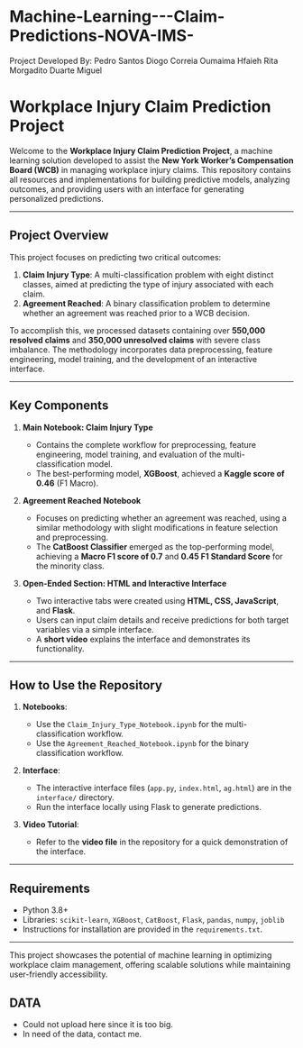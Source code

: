# Machine-Learning---Claim-Predictions-NOVA-IMS-

Project Developed By:
Pedro Santos
Diogo Correia
Oumaima Hfaieh
Rita Morgadito
Duarte Miguel

# **Workplace Injury Claim Prediction Project**

Welcome to the **Workplace Injury Claim Prediction Project**, a machine learning solution developed to assist the **New York Worker’s Compensation Board (WCB)** in managing workplace injury claims. This repository contains all resources and implementations for building predictive models, analyzing outcomes, and providing users with an interface for generating personalized predictions.

---

## **Project Overview**

This project focuses on predicting two critical outcomes:
1. **Claim Injury Type**: A multi-classification problem with eight distinct classes, aimed at predicting the type of injury associated with each claim.
2. **Agreement Reached**: A binary classification problem to determine whether an agreement was reached prior to a WCB decision.

To accomplish this, we processed datasets containing over **550,000 resolved claims** and **350,000 unresolved claims** with severe class imbalance. The methodology incorporates data preprocessing, feature engineering, model training, and the development of an interactive interface.

---

## **Key Components**

1. **Main Notebook: Claim Injury Type**  
   - Contains the complete workflow for preprocessing, feature engineering, model training, and evaluation of the multi-classification model.  
   - The best-performing model, **XGBoost**, achieved a **Kaggle score of 0.46** (F1 Macro).

2. **Agreement Reached Notebook**  
   - Focuses on predicting whether an agreement was reached, using a similar methodology with slight modifications in feature selection and preprocessing.  
   - The **CatBoost Classifier** emerged as the top-performing model, achieving a **Macro F1 score of 0.7** and **0.45 F1 Standard Score** for the minority class.

3. **Open-Ended Section: HTML and Interactive Interface**  
   - Two interactive tabs were created using **HTML, CSS, JavaScript**, and **Flask**.  
   - Users can input claim details and receive predictions for both target variables via a simple interface.  
   - A **short video** explains the interface and demonstrates its functionality.

---

## **How to Use the Repository**

1. **Notebooks**:
   - Use the `Claim_Injury_Type_Notebook.ipynb` for the multi-classification workflow.
   - Use the `Agreement_Reached_Notebook.ipynb` for the binary classification workflow.

2. **Interface**:
   - The interactive interface files (`app.py`, `index.html`, `ag.html`) are in the `interface/` directory.
   - Run the interface locally using Flask to generate predictions.

3. **Video Tutorial**:
   - Refer to the **video file** in the repository for a quick demonstration of the interface.

---

## **Requirements**
- Python 3.8+
- Libraries: `scikit-learn`, `XGBoost`, `CatBoost`, `Flask`, `pandas`, `numpy`, `joblib`
- Instructions for installation are provided in the `requirements.txt`.

---

This project showcases the potential of machine learning in optimizing workplace claim management, offering scalable solutions while maintaining user-friendly accessibility.

## **DATA**
- Could not upload here since it is too big.
- In need of the data, contact me.
